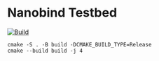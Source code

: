 # Nanobind Testbed

[![Build](https://github.com/zfergus/nanobind-testbed/actions/workflows/continuous.yml/badge.svg)](https://github.com/zfergus/nanobind-testbed/actions/workflows/continuous.yml)

```
cmake -S . -B build -DCMAKE_BUILD_TYPE=Release
cmake --build build -j 4
```
